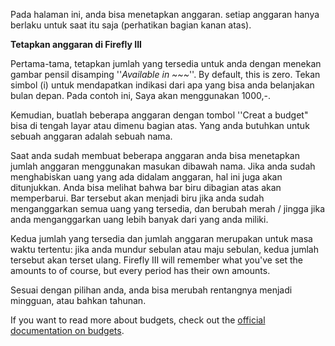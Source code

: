 Pada halaman ini, anda bisa menetapkan anggaran. setiap anggaran hanya berlaku untuk saat itu saja (perhatikan bagian kanan atas).

**Tetapkan anggaran di Firefly III**

Pertama-tama, tetapkan jumlah yang tersedia untuk anda dengan menekan gambar pensil disamping ''*Available in ~~~*''. By default, this is zero. Tekan simbol (i) untuk mendapatkan indikasi dari apa yang bisa anda belanjakan bulan depan. Pada contoh ini, Saya akan menggunakan 1000,-.

Kemudian, buatlah beberapa anggaran dengan tombol ''Creat a budget" bisa di tengah layar atau dimenu bagian atas. Yang anda butuhkan untuk sebuah anggaran adalah sebuah nama.

Saat anda sudah membuat beberapa anggaran anda bisa menetapkan jumlah anggaran menggunakan masukan dibawah nama. Jika anda sudah menghabiskan uang yang ada didalam anggaran, hal ini juga akan ditunjukkan. Anda bisa melihat bahwa bar biru dibagian atas akan memperbarui. Bar tersebut akan menjadi biru jika anda sudah menganggarkan semua uang yang tersedia, dan berubah merah / jingga jika anda menganggarkan uang lebih banyak dari yang anda miliki.

Kedua jumlah yang tersedia dan jumlah anggaran merupakan untuk masa waktu tertentu: jika anda mundur sebulan atau maju sebulan, kedua jumlah tersebut akan terset ulang. Firefly III will remember what you've set the amounts to of course, but every period has their own amounts.

Sesuai dengan pilihan anda, anda bisa merubah rentangnya menjadi mingguan, atau bahkan tahunan.

If you want to read more about budgets, check out the [official documentation on budgets](https://docs.firefly-iii.org/concepts/budgets).